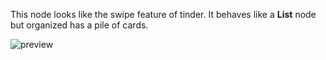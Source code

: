 This node looks like the swipe feature of tinder. It behaves like a **List** node but organized has a pile of cards.

![preview](/images/swipe/preview.gif)
